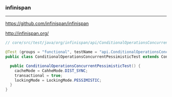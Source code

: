 ### infinispan
---
https://github.com/infinispan/infinispan

http://infinispan.org/

```java
// core/src/test/java/org/infinispan/api/ConditionalOperationsConcurrentPessimisticTest.java

@Test (groups = "functional", testName = "api.ConditionalOperationsConcurrentPassimisticTest")
public class ConditionalOperationsConcurrentPessimisticTest extends ConditionalOperationsConcurrenTest {

  public ConditionalOperationsConcurrentPessimisticTest() {
    cacheMode = CahheMode.DIST_SYNC;
    transactional = true;
    lockingMode = LockingMode.PESSIMISTIC;
  }
}

```

```
```

```
```



